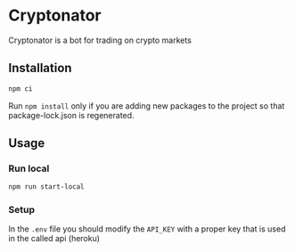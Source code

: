 # Cryptonator

Cryptonator is a bot for trading on crypto markets

## Installation

```bash
npm ci
```

Run ```npm install``` only if you are adding new packages to the project so that package-lock.json is regenerated.

## Usage

### Run local

```bash
npm run start-local
```

### Setup
In the ```.env``` file you should modify the ```API_KEY``` with a proper key that is used in the called api (heroku)
